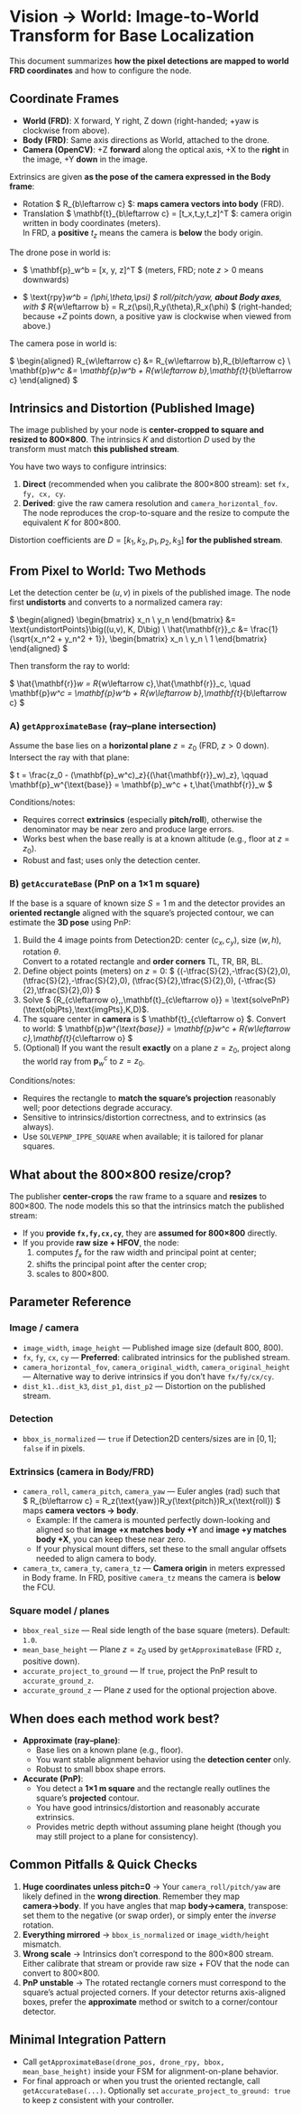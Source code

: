 # Vision → World: Image-to-World Transform for Base Localization

This document summarizes **how the pixel detections are mapped to world FRD coordinates** and how to configure the node.

## Coordinate Frames

- **World (FRD)**: X forward, Y right, Z down (right-handed; +yaw is clockwise from above).
- **Body (FRD)**: Same axis directions as World, attached to the drone.
- **Camera (OpenCV)**: +Z **forward** along the optical axis, +X to the **right** in the image, +Y **down** in the image.

Extrinsics are given **as the pose of the camera expressed in the Body frame**:

- Rotation $ R_{b\leftarrow c} $: **maps camera vectors into body** (FRD).
- Translation $ \mathbf{t}_{b\leftarrow c} = [t_x,t_y,t_z]^T $: camera origin written in body coordinates (meters).  
  In FRD, a **positive** $t_z$ means the camera is **below** the body origin.

The drone pose in world is:

- $ \mathbf{p}_w^b = [x, y, z]^T $ (meters, FRD; note $z>0$ means downwards)

- $ \text{rpy}_w^b = (\phi,\theta,\psi) $ roll/pitch/yaw, **about Body axes**, with
  $
    R_{w\leftarrow b} = R_z(\psi)\,R_y(\theta)\,R_x(\phi)
  $
  (right-handed; because $+Z$ points down, a positive yaw is clockwise when viewed from above.)

The camera pose in world is:

$
\begin{aligned}
R_{w\leftarrow c} &= R_{w\leftarrow b}\,R_{b\leftarrow c} \\
\mathbf{p}_w^c &= \mathbf{p}_w^b + R_{w\leftarrow b}\,\mathbf{t}_{b\leftarrow c}
\end{aligned}
$

## Intrinsics and Distortion (Published Image)

The image published by your node is **center-cropped to square and resized to 800×800**. The intrinsics $K$ and distortion $D$ used by the transform must match **this published stream**.

You have two ways to configure intrinsics:

1. **Direct** (recommended when you calibrate the 800×800 stream): set `fx, fy, cx, cy`.
2. **Derived**: give the raw camera resolution and `camera_horizontal_fov`. The node reproduces the crop-to-square and the resize to compute the equivalent $K$ for 800×800.

Distortion coefficients are $D = [k_1,k_2,p_1,p_2,k_3]$ **for the published stream**.

## From Pixel to World: Two Methods

Let the detection center be $(u,v)$ in pixels of the published image. The node first **undistorts** and converts to a normalized camera ray:

$
\begin{aligned}
\begin{bmatrix} x_n \\ y_n \end{bmatrix}
&= \text{undistortPoints}\big((u,v), K, D\big) \\
\hat{\mathbf{r}}_c &= \frac{1}{\sqrt{x_n^2 + y_n^2 + 1}}\,
\begin{bmatrix} x_n \\ y_n \\ 1 \end{bmatrix}
\end{aligned}
$

Then transform the ray to world:

$
\hat{\mathbf{r}}_w = R_{w\leftarrow c}\,\hat{\mathbf{r}}_c, \quad
\mathbf{p}_w^c = \mathbf{p}_w^b + R_{w\leftarrow b}\,\mathbf{t}_{b\leftarrow c}
$

### A) `getApproximateBase` (ray–plane intersection)

Assume the base lies on a **horizontal plane** $z = z_0$ (FRD, $z>0$ down). Intersect the ray with that plane:

$
t = \frac{z_0 - (\mathbf{p}_w^c)_z}{(\hat{\mathbf{r}}_w)_z}, \qquad
\mathbf{p}_w^{\text{base}} = \mathbf{p}_w^c + t\,\hat{\mathbf{r}}_w
$

Conditions/notes:
- Requires correct **extrinsics** (especially **pitch/roll**), otherwise the denominator may be near zero and produce large errors.
- Works best when the base really is at a known altitude (e.g., floor at $z=z_0$).
- Robust and fast; uses only the detection center.

### B) `getAccurateBase` (PnP on a 1×1 m square)

If the base is a square of known size $S=1\ \text{m}$ and the detector provides an **oriented rectangle** aligned with the square’s projected contour, we can estimate the **3D pose** using PnP:

1. Build the 4 image points from Detection2D: center $(c_x,c_y)$, size $(w,h)$, rotation $\theta$.  
   Convert to a rotated rectangle and **order corners** TL, TR, BR, BL.
2. Define object points (meters) on $z=0$:
   $
   \{(-\tfrac{S}{2},-\tfrac{S}{2},0), (\tfrac{S}{2},-\tfrac{S}{2},0), (\tfrac{S}{2},\tfrac{S}{2},0), (-\tfrac{S}{2},\tfrac{S}{2},0)\}
   $
3. Solve $ \{R_{c\leftarrow o},\,\mathbf{t}_{c\leftarrow o}\} = \text{solvePnP}(\text{objPts},\text{imgPts},K,D)$.
4. The square center in **camera** is $ \mathbf{t}_{c\leftarrow o} $. Convert to world:
   $
   \mathbf{p}_w^{\text{base}} = \mathbf{p}_w^c + R_{w\leftarrow c}\,\mathbf{t}_{c\leftarrow o}
   $
5. (Optional) If you want the result **exactly** on a plane $z=z_0$, project along the world ray from $\mathbf{p}_w^c$ to $z=z_0$.

Conditions/notes:
- Requires the rectangle to **match the square’s projection** reasonably well; poor detections degrade accuracy.
- Sensitive to intrinsics/distortion correctness, and to extrinsics (as always).
- Use `SOLVEPNP_IPPE_SQUARE` when available; it is tailored for planar squares.

## What about the 800×800 resize/crop?

The publisher **center-crops** the raw frame to a square and **resizes** to 800×800. The node models this so that the intrinsics match the published stream:

- If you **provide `fx,fy,cx,cy`**, they are **assumed for 800×800** directly.
- If you provide **raw size + HFOV**, the node:
  1) computes $f_x$ for the raw width and principal point at center;  
  2) shifts the principal point after the center crop;  
  3) scales to 800×800.

## Parameter Reference

### Image / camera
- `image_width`, `image_height` — Published image size (default 800, 800).
- `fx`, `fy`, `cx`, `cy` — **Preferred**: calibrated intrinsics for the published stream.
- `camera_horizontal_fov`, `camera_original_width`, `camera_original_height` — Alternative way to derive intrinsics if you don’t have `fx/fy/cx/cy`.
- `dist_k1..dist_k3`, `dist_p1`, `dist_p2` — Distortion on the published stream.

### Detection
- `bbox_is_normalized` — `true` if Detection2D centers/sizes are in $[0,1]$; `false` if in pixels.

### Extrinsics (camera **in Body/FRD**)
- `camera_roll`, `camera_pitch`, `camera_yaw` — Euler angles (rad) such that  
  $ R_{b\leftarrow c} = R_z(\text{yaw})R_y(\text{pitch})R_x(\text{roll}) $ maps **camera vectors → body**.
  - Example: If the camera is mounted perfectly down-looking and aligned so that **image +x matches body +Y** and **image +y matches body +X**, you can keep these near zero.  
  - If your physical mount differs, set these to the small angular offsets needed to align camera to body.
- `camera_tx`, `camera_ty`, `camera_tz` — **Camera origin** in meters expressed in Body frame. In FRD, positive `camera_tz` means the camera is **below** the FCU.

### Square model / planes
- `bbox_real_size` — Real side length of the base square (meters). Default: `1.0`.
- `mean_base_height` — Plane $z=z_0$ used by `getApproximateBase` (FRD `z`, positive down).
- `accurate_project_to_ground` — If `true`, project the PnP result to `accurate_ground_z`.
- `accurate_ground_z` — Plane $z$ used for the optional projection above.

## When does each method work best?

- **Approximate (ray–plane)**:
  - Base lies on a known plane (e.g., floor).
  - You want stable alignment behavior using the **detection center** only.
  - Robust to small bbox shape errors.
- **Accurate (PnP)**:
  - You detect a **1×1 m square** and the rectangle really outlines the square’s **projected** contour.
  - You have good intrinsics/distortion and reasonably accurate extrinsics.
  - Provides metric depth without assuming plane height (though you may still project to a plane for consistency).

## Common Pitfalls & Quick Checks

1. **Huge coordinates unless pitch=0** → Your `camera_roll/pitch/yaw` are likely defined in the **wrong direction**. Remember they map **camera→body**. If you have angles that map **body→camera**, transpose: set them to the negative (or swap order), or simply enter the *inverse* rotation.
2. **Everything mirrored** → `bbox_is_normalized` or `image_width/height` mismatch.
3. **Wrong scale** → Intrinsics don’t correspond to the 800×800 stream. Either calibrate that stream or provide raw size + FOV that the node can convert to 800×800.
4. **PnP unstable** → The rotated rectangle corners must correspond to the square’s actual projected corners. If your detector returns axis-aligned boxes, prefer the **approximate** method or switch to a corner/contour detector.

## Minimal Integration Pattern

- Call `getApproximateBase(drone_pos, drone_rpy, bbox, mean_base_height)` inside your FSM for alignment-on-plane behavior.
- For final approach or when you trust the oriented rectangle, call `getAccurateBase(...)`. Optionally set `accurate_project_to_ground: true` to keep z consistent with your controller.

